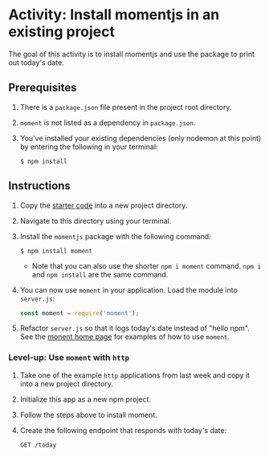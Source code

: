 # Activity: Install momentjs in an existing project
The goal of this activity is to install momentjs and use the package to print out today's date.

## Prerequisites
1. There is a `package.json` file present in the project root directory.
2. `moment` is not listed as a dependency in `package.json`.
3. You've installed your existing dependencies (only nodemon at this point) by entering the following in your terminal:

    ```shell
    $ npm install
    ```

## Instructions
1. Copy the [starter code](starter/server.js) into a new project directory.
2. Navigate to this directory using your terminal.
3. Install the `momentjs` package with the following command:

    ```shell
    $ npm install moment
    ```

    - Note that you can also use the shorter `npm i moment` command. `npm i` and `npm install` are the same command.
4. You can now use `moment` in your application. Load the module into `server.js`:

    ```js
    const moment = require('moment');
    ```

5. Refactor `server.js` so that it logs today's date instead of "hello npm". See the [monent home page](https://momentjs.com/) for examples of how to use `moment`.

### Level-up: Use `moment` with `http`
1. Take one of the example `http` applications from last week and copy it into a new project directory.
2. Initialize this app as a new npm project.
3. Follow the steps above to install moment.
4. Create the following endpoint that responds with today's date:

    ```
    GET /today
    ```